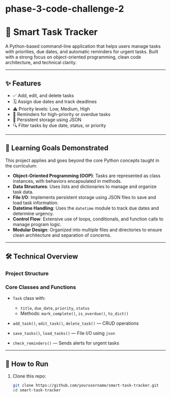 # phase-3-code-challenge-2
# 🧠 Smart Task Tracker

A Python-based command-line application that helps users manage tasks with priorities, due dates, and automatic reminders for urgent tasks. Built with a strong focus on object-oriented programming, clean code architecture, and technical clarity.

---

## ✨ Features

- ✅ Add, edit, and delete tasks
- 🗓 Assign due dates and track deadlines
- ⚠️ Priority levels: Low, Medium, High
- 🔔 Reminders for high-priority or overdue tasks
- 📁 Persistent storage using JSON
- 🔍 Filter tasks by due date, status, or priority

---

## 🎯 Learning Goals Demonstrated

This project applies and goes beyond the core Python concepts taught in the curriculum:

- **Object-Oriented Programming (OOP)**: Tasks are represented as class instances, with behaviors encapsulated in methods.
- **Data Structures**: Uses lists and dictionaries to manage and organize task data.
- **File I/O**: Implements persistent storage using JSON files to save and load task information.
- **Datetime Handling**: Uses the `datetime` module to track due dates and determine urgency.
- **Control Flow**: Extensive use of loops, conditionals, and function calls to manage program logic.
- **Modular Design**: Organized into multiple files and directories to ensure clean architecture and separation of concerns.

---

## 🛠 Technical Overview

### Project Structure

### Core Classes and Functions

- `Task` class with:
  - `title`, `due_date`, `priority`, `status`
  - Methods: `mark_complete()`, `is_overdue()`, `to_dict()`

- `add_task()`, `edit_task()`, `delete_task()` — CRUD operations
- `save_tasks()`, `load_tasks()` — File I/O using `json`
- `check_reminders()` — Sends alerts for urgent tasks

---

## 💬 How to Run

1. Clone this repo:
   ```bash
   git clone https://github.com/yourusername/smart-task-tracker.git
   cd smart-task-tracker
